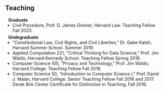 ## Teaching

<h4 style="margin:0 10px 0;">Graduate</h4>

<ul style="margin:0 0 5px;">
  <li>Civil Procedure, Prof. D. James Greiner, Harvard Law. Teaching Fellow Fall 2023.</li>
</ul>

<h4 style="margin:0 10px 0;">Undegraduate</h4>

<ul style="margin:0 0 20px;">
  <li>"Constitutional Law, Civil Rights, and Civil Liberties," Dr. Gabe Katsh, Harvard Summer School. Summer 2019.</li>
  <li>Applied Computation 221, "Critical Thinking for Data Science," Prof. Jim Waldo, Harvard Kennedy School. Teaching Fellow Spring 2019.</li>
  <li>Computer Science 105, "Privacy and Technology," Prof. Jim Waldo, Harvard College. Teaching Fellow Fall 2018.</li>
  <li>Computer Science 50, "Introduction to Computer Science I," Prof. David J. Malan, Harvard College. Senior Teaching Fellow Fall 2016 and 2017. Derek Bok Center Certificate for Distinction in Teaching, Fall 2016.</li>
</ul>